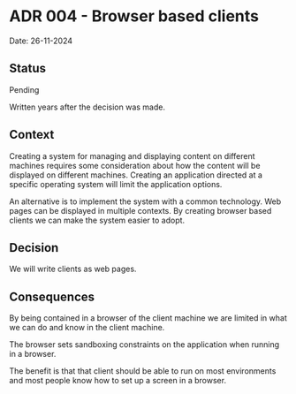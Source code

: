 # ADR 004 - Browser based clients

Date: 26-11-2024

## Status

Pending

Written years after the decision was made.

## Context

Creating a system for managing and displaying content on different machines requires some consideration about how the
content will be displayed on different machines. Creating an application directed at a specific operating system will
limit the application options.

An alternative is to implement the system with a common technology. Web pages can be displayed in multiple contexts.
By creating browser based clients we can make the system easier to adopt.

## Decision

We will write clients as web pages.

## Consequences

By being contained in a browser of the client machine we are limited in what we can do and know in the client machine.

The browser sets sandboxing constraints on the application when running in a browser.

The benefit is that that client should be able to run on most environments and most people know how to set up a screen
in a browser.
